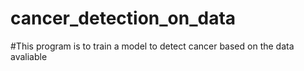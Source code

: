 # cancer_detection_on_data
#This program is to train  a model to detect cancer based on the data avaliable
